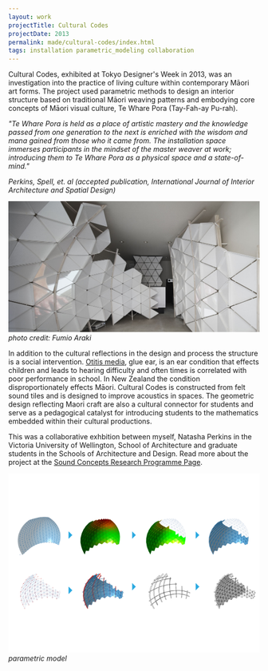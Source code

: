 ```yaml
---
layout: work
projectTitle: Cultural Codes
projectDate: 2013
permalink: made/cultural-codes/index.html
tags: installation parametric_modeling collaboration
---
```

Cultural Codes, exhibited at Tokyo Designer's Week in 2013, was an investigation into the practice of living culture within contemporary M&#257;ori art forms. The project used parametric methods to design an interior structure based on traditional M&#257;ori weaving patterns and embodying core concepts of M&#257;ori visual culture, Te Whare Pora (Tay-Fah-ay Pu-rah).


_"Te Whare Pora is held as a place of artistic mastery and the knowledge passed from one generation to the next is enriched with the wisdom and mana gained from those who it came from. The installation space immerses participants in the mindset of the master weaver at work; introducing them to Te Whare Pora as a physical space and a state-of-mind."_  
 
_Perkins, Spell, et. al (accepted publication, International Journal of Interior Architecture and Spatial Design)_ 


![parametric modeling][img00]
_photo credit: Fumio Araki_ 


In addition to the cultural reflections in the design and process the structure is a social intervention. [Otitis media](http://en.wikipedia.org/wiki/Otitis_media), glue ear, is an ear condition that effects children and leads to hearing difficulty and often times is correlated with poor performance in school. In New Zealand the condition disproportionately effects M&#257;ori. Cultural Codes is constructed from felt sound tiles and is designed to improve acoustics in spaces. The geometric design reflecting Maori craft are also a cultural connector for students and serve as a pedagogical catalyst for introducing students to the mathematics embedded within their cultural productions.

This was a collaborative exhbition between myself, Natasha Perkins in the Victoria University of Wellington, School of Architecture and graduate students in the Schools of Architecture and Design.  Read more about the project at the [Sound Concepts Research Programme Page](http://www.soundconcepts.co.nz/).



 

![parametric modeling][img01]
_parametric model_




[img00]: /img/cultural-codes-01.jpg
[img01]: /img/cultural-codes-04.png
